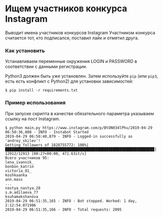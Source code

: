 # Ищем участников конкурса Instagram

Выводит имена участников конкурсов Instagram
Участником конкурса считается тот, кто подписался, поставил лайк и отметил друга.

### Как установить

Устанавливаем переменные окружения LOGIN и PASSWORD в соответствии с данными регистрации.

Python3 должен быть уже установлен. 
Затем используйте `pip` (или `pip3`, есть есть конфликт с Python2) для установки зависимостей:
```
$ pip install -r requirements.txt
```


### Пример использования

При запуске скрипта в качестве обязательного параметра указываем ссылку на пост Instagram.
```
$ python main.py https://www.instagram.com/p/BtON034lPhu/2019-04-29 06:50:36,808 - INFO - Instabot Started
2019-04-29 06:50:40,879 - INFO - Logged-in successfully as 'andrey_skilev'!
Getting followers of 1828755772: 100%|███████████████████████████████████████████████████████████████████▉| 12912/12913 [00:27<00:00, 471.63it/s]
Всего участников 95:
lena_ivannik_
bonbon_katrin
victoria_81_
koshkaanka
ann.mass
...
nastya_nastya.28
s.m.adilaeva_77
ksuhamakshanova
2019-04-29 06:51:35,165 - INFO - Bot stopped. Worked: 1 day, 2:12:54.071986
2019-04-29 06:51:35,166 - INFO - Total requests: 2095

```
